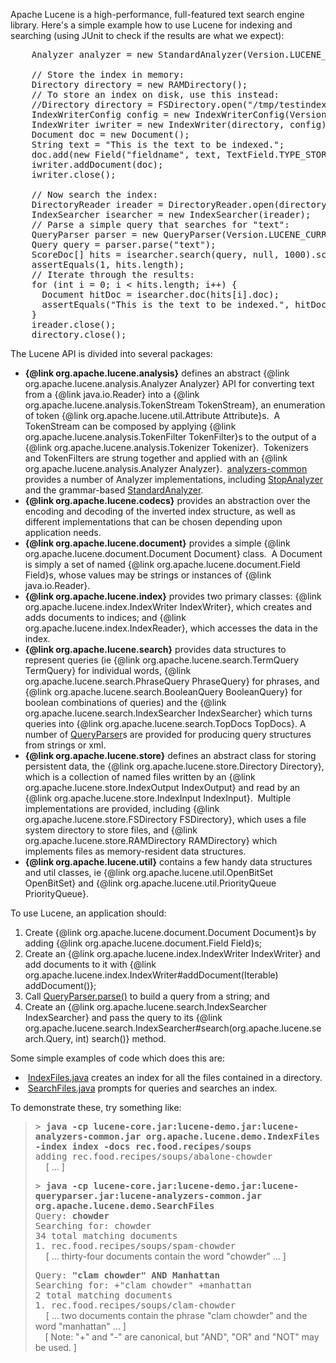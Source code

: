 <p>Apache Lucene is a high-performance, full-featured text search engine library.
Here's a simple example how to use Lucene for indexing and searching (using JUnit
to check if the results are what we expect):</p>

<!-- code comes from org.apache.lucene.TestDemo: -->
<!-- ======================================================== -->
<!-- = Java Sourcecode to HTML automatically converted code = -->
<!-- =   Java2Html Converter 5.0 [2006-03-04] by Markus Gebhard  markus@jave.de   = -->
<!-- =     Further information: http://www.java2html.de     = -->
<pre class="prettyprint">
    Analyzer analyzer = new StandardAnalyzer(Version.LUCENE_CURRENT);

    // Store the index in memory:
    Directory directory = new RAMDirectory();
    // To store an index on disk, use this instead:
    //Directory directory = FSDirectory.open("/tmp/testindex");
    IndexWriterConfig config = new IndexWriterConfig(Version.LUCENE_CURRENT, analyzer);
    IndexWriter iwriter = new IndexWriter(directory, config);
    Document doc = new Document();
    String text = "This is the text to be indexed.";
    doc.add(new Field("fieldname", text, TextField.TYPE_STORED));
    iwriter.addDocument(doc);
    iwriter.close();
    
    // Now search the index:
    DirectoryReader ireader = DirectoryReader.open(directory);
    IndexSearcher isearcher = new IndexSearcher(ireader);
    // Parse a simple query that searches for "text":
    QueryParser parser = new QueryParser(Version.LUCENE_CURRENT, "fieldname", analyzer);
    Query query = parser.parse("text");
    ScoreDoc[] hits = isearcher.search(query, null, 1000).scoreDocs;
    assertEquals(1, hits.length);
    // Iterate through the results:
    for (int i = 0; i < hits.length; i++) {
      Document hitDoc = isearcher.doc(hits[i].doc);
      assertEquals("This is the text to be indexed.", hitDoc.get("fieldname"));
    }
    ireader.close();
    directory.close();</pre>
<!-- =       END of automatically generated HTML code       = -->
<!-- ======================================================== -->



<p>The Lucene API is divided into several packages:</p>

<ul>
<li>
<b>{@link org.apache.lucene.analysis}</b>
defines an abstract {@link org.apache.lucene.analysis.Analyzer Analyzer}
API for converting text from a {@link java.io.Reader}
into a {@link org.apache.lucene.analysis.TokenStream TokenStream},
an enumeration of token {@link org.apache.lucene.util.Attribute Attribute}s.&nbsp;
A TokenStream can be composed by applying {@link org.apache.lucene.analysis.TokenFilter TokenFilter}s
to the output of a {@link org.apache.lucene.analysis.Tokenizer Tokenizer}.&nbsp;
Tokenizers and TokenFilters are strung together and applied with an {@link org.apache.lucene.analysis.Analyzer Analyzer}.&nbsp;
<a href="../analyzers-common/overview-summary.html">analyzers-common</a> provides a number of Analyzer implementations, including 
<a href="../analyzers-common/org/apache/lucene/analysis/core/StopAnalyzer.html">StopAnalyzer</a>
and the grammar-based <a href="../analyzers-common/org/apache/lucene/analysis/standard/StandardAnalyzer.html">StandardAnalyzer</a>.</li>

<li>
<b>{@link org.apache.lucene.codecs}</b>
provides an abstraction over the encoding and decoding of the inverted index structure,
as well as different implementations that can be chosen depending upon application needs.

<li>
<b>{@link org.apache.lucene.document}</b>
provides a simple {@link org.apache.lucene.document.Document Document}
class.&nbsp; A Document is simply a set of named {@link org.apache.lucene.document.Field Field}s,
whose values may be strings or instances of {@link java.io.Reader}.</li>

<li>
<b>{@link org.apache.lucene.index}</b>
provides two primary classes: {@link org.apache.lucene.index.IndexWriter IndexWriter},
which creates and adds documents to indices; and {@link org.apache.lucene.index.IndexReader},
which accesses the data in the index.</li>

<li>
<b>{@link org.apache.lucene.search}</b>
provides data structures to represent queries (ie {@link org.apache.lucene.search.TermQuery TermQuery}
for individual words, {@link org.apache.lucene.search.PhraseQuery PhraseQuery} 
for phrases, and {@link org.apache.lucene.search.BooleanQuery BooleanQuery} 
for boolean combinations of queries) and the {@link org.apache.lucene.search.IndexSearcher IndexSearcher}
which turns queries into {@link org.apache.lucene.search.TopDocs TopDocs}.
A number of <a href="../queryparser/overview-summary.html">QueryParser</a>s are provided for producing
query structures from strings or xml.

<li>
<b>{@link org.apache.lucene.store}</b>
defines an abstract class for storing persistent data, the {@link org.apache.lucene.store.Directory Directory},
which is a collection of named files written by an {@link org.apache.lucene.store.IndexOutput IndexOutput}
and read by an {@link org.apache.lucene.store.IndexInput IndexInput}.&nbsp;
Multiple implementations are provided, including {@link org.apache.lucene.store.FSDirectory FSDirectory},
which uses a file system directory to store files, and {@link org.apache.lucene.store.RAMDirectory RAMDirectory}
which implements files as memory-resident data structures.</li>

<li>
<b>{@link org.apache.lucene.util}</b>
contains a few handy data structures and util classes, ie {@link org.apache.lucene.util.OpenBitSet OpenBitSet}
and {@link org.apache.lucene.util.PriorityQueue PriorityQueue}.</li>
</ul>
To use Lucene, an application should:
<ol>
<li>
Create {@link org.apache.lucene.document.Document Document}s by
adding
{@link org.apache.lucene.document.Field Field}s;</li>

<li>
Create an {@link org.apache.lucene.index.IndexWriter IndexWriter}
and add documents to it with {@link org.apache.lucene.index.IndexWriter#addDocument(Iterable) addDocument()};</li>

<li>
Call <a href="../queryparser/org/apache/lucene/queryparser/classic/QueryParserBase.html#parse(java.lang.String)">QueryParser.parse()</a>
to build a query from a string; and</li>

<li>
Create an {@link org.apache.lucene.search.IndexSearcher IndexSearcher}
and pass the query to its {@link org.apache.lucene.search.IndexSearcher#search(org.apache.lucene.search.Query, int) search()}
method.</li>
</ol>
Some simple examples of code which does this are:
<ul>
<li>
&nbsp;<a href="../demo/src-html/org/apache/lucene/demo/IndexFiles.html">IndexFiles.java</a> creates an
index for all the files contained in a directory.</li>

<li>
&nbsp;<a href="../demo/src-html/org/apache/lucene/demo/SearchFiles.html">SearchFiles.java</a> prompts for
queries and searches an index.</li>
</ul>
To demonstrate these, try something like:
<blockquote><tt>> <b>java -cp lucene-core.jar:lucene-demo.jar:lucene-analyzers-common.jar org.apache.lucene.demo.IndexFiles -index index -docs rec.food.recipes/soups</b></tt>
<br><tt>adding rec.food.recipes/soups/abalone-chowder</tt>
<br><tt>&nbsp; </tt>[ ... ]

<p><tt>> <b>java -cp lucene-core.jar:lucene-demo.jar:lucene-queryparser.jar:lucene-analyzers-common.jar org.apache.lucene.demo.SearchFiles</b></tt>
<br><tt>Query: <b>chowder</b></tt>
<br><tt>Searching for: chowder</tt>
<br><tt>34 total matching documents</tt>
<br><tt>1. rec.food.recipes/soups/spam-chowder</tt>
<br><tt>&nbsp; </tt>[ ... thirty-four documents contain the word "chowder" ... ]

<p><tt>Query: <b>"clam chowder" AND Manhattan</b></tt>
<br><tt>Searching for: +"clam chowder" +manhattan</tt>
<br><tt>2 total matching documents</tt>
<br><tt>1. rec.food.recipes/soups/clam-chowder</tt>
<br><tt>&nbsp; </tt>[ ... two documents contain the phrase "clam chowder"
and the word "manhattan" ... ]
<br>&nbsp;&nbsp;&nbsp; [ Note: "+" and "-" are canonical, but "AND", "OR"
and "NOT" may be used. ]</blockquote>
